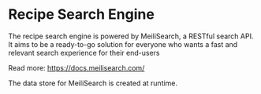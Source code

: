 # Recipe Search Engine

The recipe search engine is powered by MeiliSearch, a RESTful search API. It aims to be a ready-to-go solution for everyone who wants a fast and relevant search experience for their end-users

Read more: https://docs.meilisearch.com/

The data store for MeiliSearch is created at runtime.
